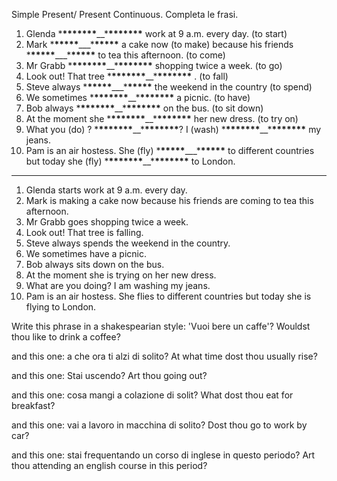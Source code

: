 Simple Present/ Present Continuous. Completa le frasi.

1. Glenda \***\*\*\*\*\*\*\***\_\_\***\*\*\*\*\*\*\*** work at 9 a.m. every day.
   (to start)
2. Mark \***\*\*\*\*\***\_\_\_\***\*\*\*\*\*** a cake now (to make) because his
   friends \***\*\*\*\*\***\_\_\_\***\*\*\*\*\*** to tea this afternoon. (to
   come)
3. Mr Grabb \***\*\*\*\*\*\*\***\_\_\***\*\*\*\*\*\*\*** shopping twice a week.
   (to go)
4. Look out! That tree \***\*\*\*\*\*\*\***\_\_\***\*\*\*\*\*\*\*** . (to fall)
5. Steve always \***\*\*\*\*\***\_\_\_\***\*\*\*\*\*** the weekend in the
   country (to spend)
6. We sometimes \***\*\*\*\*\*\*\***\_\_\***\*\*\*\*\*\*\*** a picnic. (to have)
7. Bob always \***\*\*\*\*\*\*\***\_\_\***\*\*\*\*\*\*\*** on the bus. (to sit
   down)
8. At the moment she \***\*\*\*\*\*\*\***\_\_\***\*\*\*\*\*\*\*** her new dress.
   (to try on)
9. What you (do) ? \***\*\*\*\*\*\*\***\_\_\***\*\*\*\*\*\*\***? I
   (wash) \***\*\*\*\*\*\*\***\_\_\***\*\*\*\*\*\*\*** my jeans.
10. Pam is an air hostess. She (fly) \***\*\*\*\*\***\_\_\_\***\*\*\*\*\*** to
    different countries but today she
    (fly) \***\*\*\*\*\*\*\***\_\_\***\*\*\*\*\*\*\*** to London.

---

1. Glenda starts work at 9 a.m. every day.
2. Mark is making a cake now because his friends are coming to tea this
   afternoon.
3. Mr Grabb goes shopping twice a week.
4. Look out! That tree is falling.
5. Steve always spends the weekend in the country.
6. We sometimes have a picnic.
7. Bob always sits down on the bus.
8. At the moment she is trying on her new dress.
9. What are you doing? I am washing my jeans.
10. Pam is an air hostess. She flies to different countries but today she is
    flying to London.

Write this phrase in a shakespearian style: 'Vuoi bere un caffe'? Wouldst thou
like to drink a coffee?

and this one: a che ora ti alzi di solito? At what time dost thou usually rise?

and this one: Stai uscendo? Art thou going out?

and this one: cosa mangi a colazione di solit? What dost thou eat for breakfast?

and this one: vai a lavoro in macchina di solito? Dost thou go to work by car?

and this one: stai frequentando un corso di inglese in questo periodo? Art thou
attending an english course in this period?

